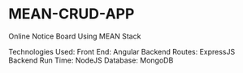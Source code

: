 # MEAN-CRUD-APP
Online Notice Board Using MEAN Stack

Technologies Used:
Front End: Angular
Backend Routes: ExpressJS
Backend Run Time: NodeJS
Database: MongoDB
